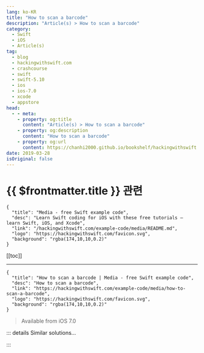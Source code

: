 ```yaml
---
lang: ko-KR
title: "How to scan a barcode"
description: "Article(s) > How to scan a barcode"
category:
  - Swift
  - iOS
  - Article(s)
tag: 
  - blog
  - hackingwithswift.com
  - crashcourse
  - swift
  - swift-5.10
  - ios
  - ios-7.0
  - xcode
  - appstore
head:
  - - meta:
    - property: og:title
      content: "Article(s) > How to scan a barcode"
    - property: og:description
      content: "How to scan a barcode"
    - property: og:url
      content: https://chanhi2000.github.io/bookshelf/hackingwithswift.com/example-code/media/how-to-scan-a-barcode.html
date: 2019-03-28
isOriginal: false
---
```


# {{ $frontmatter.title }} 관련

```component VPCard
{
  "title": "Media - free Swift example code",
  "desc": "Learn Swift coding for iOS with these free tutorials – learn Swift, iOS, and Xcode",
  "link": "/hackingwithswift.com/example-code/media/README.md",
  "logo": "https://hackingwithswift.com/favicon.svg",
  "background": "rgba(174,10,10,0.2)"
}
```

[[toc]]

---

```component VPCard
{
  "title": "How to scan a barcode | Media - free Swift example code",
  "desc": "How to scan a barcode",
  "link": "https://hackingwithswift.com/example-code/media/how-to-scan-a-barcode",
  "logo": "https://hackingwithswift.com/favicon.svg",
  "background": "rgba(174,10,10,0.2)"
}
```

> Available from iOS 7.0

<!-- TODO: 작성 -->

<!-- 
iOS supports barcode scanning out of the box, but to be honest it's not that easy to do. So, here's a complete `UIViewController` subclass that you can add to your Swift project and get immediate support with no hassle – all you need to do is update the `found(code:)` method to take some interesting action, then present this view controller when you're ready:

```swift
import AVFoundation
import UIKit

class ScannerViewController: UIViewController, AVCaptureMetadataOutputObjectsDelegate {
    var captureSession: AVCaptureSession!
    var previewLayer: AVCaptureVideoPreviewLayer!

    override func viewDidLoad() {
        super.viewDidLoad()

        view.backgroundColor = UIColor.black
        captureSession = AVCaptureSession()

        guard let videoCaptureDevice = AVCaptureDevice.default(for: .video) else { return }
        let videoInput: AVCaptureDeviceInput

        do {
            videoInput = try AVCaptureDeviceInput(device: videoCaptureDevice)
        } catch {
            return
        }

        if (captureSession.canAddInput(videoInput)) {
            captureSession.addInput(videoInput)
        } else {
            failed()
            return
        }

        let metadataOutput = AVCaptureMetadataOutput()

        if (captureSession.canAddOutput(metadataOutput)) {
            captureSession.addOutput(metadataOutput)

            metadataOutput.setMetadataObjectsDelegate(self, queue: DispatchQueue.main)
            metadataOutput.metadataObjectTypes = [.ean8, .ean13, .pdf417]
        } else {
            failed()
            return
        }

        previewLayer = AVCaptureVideoPreviewLayer(session: captureSession)
        previewLayer.frame = view.layer.bounds
        previewLayer.videoGravity = .resizeAspectFill
        view.layer.addSublayer(previewLayer)

        captureSession.startRunning()
    }

    func failed() {
        let ac = UIAlertController(title: "Scanning not supported", message: "Your device does not support scanning a code from an item. Please use a device with a camera.", preferredStyle: .alert)
        ac.addAction(UIAlertAction(title: "OK", style: .default))
        present(ac, animated: true)
        captureSession = nil
    }

    override func viewWillAppear(_ animated: Bool) {
        super.viewWillAppear(animated)

        if (captureSession?.isRunning == false) {
            captureSession.startRunning()
        }
    }

    override func viewWillDisappear(_ animated: Bool) {
        super.viewWillDisappear(animated)

        if (captureSession?.isRunning == true) {
            captureSession.stopRunning()
        }
    }

    func metadataOutput(_ output: AVCaptureMetadataOutput, didOutput metadataObjects: [AVMetadataObject], from connection: AVCaptureConnection) {
        captureSession.stopRunning()

        if let metadataObject = metadataObjects.first {
            guard let readableObject = metadataObject as? AVMetadataMachineReadableCodeObject else { return }
            guard let stringValue = readableObject.stringValue else { return }
            AudioServicesPlaySystemSound(SystemSoundID(kSystemSoundID_Vibrate))
            found(code: stringValue)
        }

        dismiss(animated: true)
    }

    func found(code: String) {
        print(code)
    }

    override var prefersStatusBarHidden: Bool {
        return true
    }

    override var supportedInterfaceOrientations: UIInterfaceOrientationMask {
        return .portrait
    }
}
```

-->

::: details Similar solutions…

<!--
/example-code/media/how-to-create-a-barcode">How to create a barcode 
/example-code/media/how-to-create-a-pdf417-barcode">How to create a PDF417 barcode 
/example-code/libraries/how-to-scan-nfc-tags-using-core-nfc">How to scan NFC tags using Core NFC 
/example-code/media/how-to-scan-a-qr-code">How to scan a QR code 
/example-code/vision/how-to-detect-documents-using-vndocumentcameraviewcontroller">How to detect documents using VNDocumentCameraViewController</a>
-->

:::

